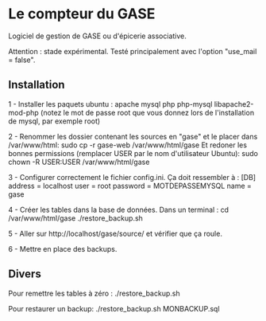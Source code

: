 # Le compteur du GASE

Logiciel de gestion de GASE ou d'épicerie associative.

Attention : stade expérimental. Testé principalement avec l'option "use_mail = false".




## Installation

1 - Installer les paquets ubuntu : apache mysql php php-mysql libapache2-mod-php
	(notez le mot de passe root que vous donnez lors de l'installation de mysql, par exemple root)

2 - Renommer les dossier contenant les sources en "gase" et le placer dans /var/www/html:
	sudo cp -r gase-web /var/www/html/gase 
    Et redoner les bonnes permissions (remplacer USER par le nom d'utilisateur Ubuntu):
	sudo chown -R USER:USER /var/www/html/gase

3 - Configurer correctement le fichier config.ini. Ça doit ressembler à :
	[DB]
	address = localhost
	user = root
	password = MOTDEPASSEMYSQL
	name = gase

4 - Créer les tables dans la base de données. Dans un terminal :
	cd /var/www/html/gase
	./restore_backup.sh

5 - Aller sur http://localhost/gase/source/ et vérifier que ça roule.

6 - Mettre en place des backups.


## Divers

Pour remettre les tables à zéro :
./restore_backup.sh

Pour restaurer un backup:
./restore_backup.sh MONBACKUP.sql
